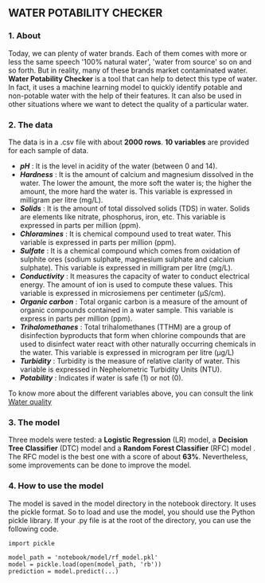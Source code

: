 ## WATER POTABILITY CHECKER
### 1. About 
Today, we can plenty of water brands. Each of them comes with more or less the same speech '100% natural water', 'water from source' so on and so forth. But in reality, many of these brands market contaminated water. **Water Potability Checker** is a tool that can help to detect this type of water. In fact, it uses a machine learning model to quickly identify potable and non-potable water with the help of their features. It can also be used in other situations where we want to detect the quality of a particular water.

### 2. The data
The data is in a .csv file with about **2000 rows**. **10 variables** are provided for each sample of data.  
* ***pH*** : It is the level in acidity of the water (between 0 and 14).
* ***Hardness*** : It is the amount of calcium and magnesium dissolved in the water. The lower the amount, the more soft the water is; the higher the amount, the more hard the water is. This variable is expressed in milligram per litre (mg/L).
* ***Solids*** : It is the amount of total dissolved solids (TDS) in water. Solids are elements like nitrate, phosphorus, iron, etc. This variable is expressed in parts per million (ppm).
* ***Chloramines*** : It is chemical compound used to treat water. This variable is expressed in parts per million (ppm).
* ***Sulfate*** : It is a chemical compound which comes from oxidation of sulphite ores (sodium sulphate, magnesium sulphate and calcium sulphate). This variable is expressed in milligram per litre (mg/L).
* ***Conductivity*** : It measures the capacity of water to conduct electrical energy. The amount of ion is used to compute these values. This variable is expressed in microsiemens per centimeter (μS/cm).
* ***Organic carbon*** : Total organic carbon is a measure of the amount of organic compounds contained in a water sample. This variable is express in parts per million (ppm).
* ***Trihalomethanes*** : Total trihalomethanes (TTHM) are a group of disinfection byproducts that form when chlorine compounds that are used to disinfect water react with other naturally occurring chemicals in the water. This variable is expressed in microgram per litre (μg/L)
* ***Turbidity*** :  Turbidity is the measure of relative clarity of water. This variable is expressed in Nephelometric Turbidity Units (NTU).
* ***Potability*** : Indicates if water is safe (1) or not (0).

To know more about the different variables above, you can consult the link [Water quality](https://www.kaggle.com/datasets/adityakadiwal/water-potability)


### 3. The model
Three models were tested: a **Logistic Regression** (LR) model, a **Decision Tree Classifier** (DTC) model and a **Random Forest Classifier** (RFC) model . The RFC model is the best one with a score of about **63%**. Nevertheless, some improvements can be done to improve the model.

### 4. How to use the model
The model is saved in the model directory in the notebook directory. It uses the pickle format. So to load and use the model, you should use the Python pickle library. If your .py file is at the root of the directory, you can use the following code.

```
import pickle

model_path = 'notebook/model/rf_model.pkl'
model = pickle.load(open(model_path, 'rb'))
prediction = model.predict(...)
```